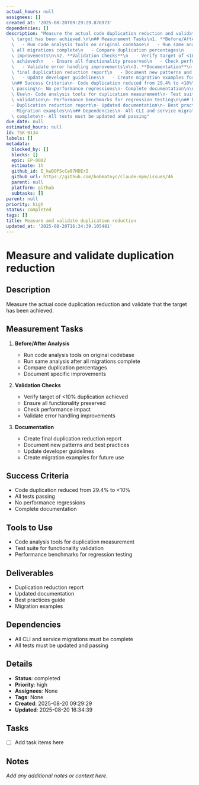 ```yaml
---
actual_hours: null
assignees: []
created_at: '2025-08-20T09:29:29.876973'
dependencies: []
description: "Measure the actual code duplication reduction and validate that the\
  \ target has been achieved.\n\n## Measurement Tasks\n1. **Before/After Analysis**\n\
  \   - Run code analysis tools on original codebase\n   - Run same analysis after\
  \ all migrations complete\n   - Compare duplication percentages\n   - Document specific\
  \ improvements\n\n2. **Validation Checks**\n   - Verify target of <10% duplication\
  \ achieved\n   - Ensure all functionality preserved\n   - Check performance impact\n\
  \   - Validate error handling improvements\n\n3. **Documentation**\n   - Create\
  \ final duplication reduction report\n   - Document new patterns and best practices\n\
  \   - Update developer guidelines\n   - Create migration examples for future use\n\
  \n## Success Criteria\n- Code duplication reduced from 29.4% to <10%\n- All tests\
  \ passing\n- No performance regressions\n- Complete documentation\n\n## Tools to\
  \ Use\n- Code analysis tools for duplication measurement\n- Test suite for functionality\
  \ validation\n- Performance benchmarks for regression testing\n\n## Deliverables\n\
  - Duplication reduction report\n- Updated documentation\n- Best practices guide\n\
  - Migration examples\n\n## Dependencies\n- All CLI and service migrations must be\
  \ complete\n- All tests must be updated and passing"
due_date: null
estimated_hours: null
id: TSK-0134
labels: []
metadata:
  blocked_by: []
  blocks: []
  epic: EP-0002
  estimate: 1h
  github_id: I_kwDOPScCe87HDErI
  github_url: https://github.com/bobmatnyc/claude-mpm/issues/46
  parent: null
  platform: github
  subtasks: []
parent: null
priority: high
status: completed
tags: []
title: Measure and validate duplication reduction
updated_at: '2025-08-20T16:34:39.105481'
---
```


# Measure and validate duplication reduction

## Description
Measure the actual code duplication reduction and validate that the target has been achieved.

## Measurement Tasks
1. **Before/After Analysis**
   - Run code analysis tools on original codebase
   - Run same analysis after all migrations complete
   - Compare duplication percentages
   - Document specific improvements

2. **Validation Checks**
   - Verify target of <10% duplication achieved
   - Ensure all functionality preserved
   - Check performance impact
   - Validate error handling improvements

3. **Documentation**
   - Create final duplication reduction report
   - Document new patterns and best practices
   - Update developer guidelines
   - Create migration examples for future use

## Success Criteria
- Code duplication reduced from 29.4% to <10%
- All tests passing
- No performance regressions
- Complete documentation

## Tools to Use
- Code analysis tools for duplication measurement
- Test suite for functionality validation
- Performance benchmarks for regression testing

## Deliverables
- Duplication reduction report
- Updated documentation
- Best practices guide
- Migration examples

## Dependencies
- All CLI and service migrations must be complete
- All tests must be updated and passing

## Details
- **Status**: completed
- **Priority**: high
- **Assignees**: None
- **Tags**: None
- **Created**: 2025-08-20 09:29:29
- **Updated**: 2025-08-20 16:34:39

## Tasks
- [ ] Add task items here

## Notes
_Add any additional notes or context here._
